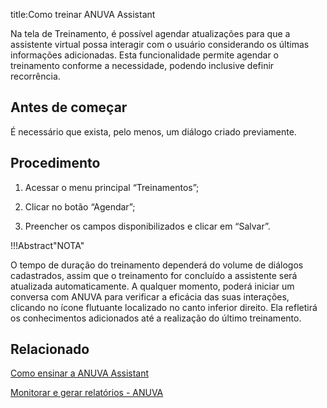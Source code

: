 title:Como treinar ANUVA Assistant

Na tela de Treinamento, é possível agendar atualizações para que a assistente virtual possa interagir 
com o usuário considerando os últimas informações adicionadas. Esta funcionalidade permite agendar o 
treinamento conforme a necessidade, podendo inclusive definir recorrência.

Antes de começar
--------------

É necessário que exista, pelo menos, um diálogo criado previamente.

Procedimento
-----------

1. Acessar o menu principal “Treinamentos”;

2. Clicar no botão “Agendar”;

3. Preencher os campos disponibilizados e clicar em “Salvar”.

!!!Abstract"NOTA"

   O tempo de duração do treinamento dependerá do volume de diálogos cadastrados, 
   assim que o treinamento for concluído a assistente será atualizada automaticamente.
   A qualquer momento, poderá iniciar um conversa com ANUVA para verificar a 
   eficácia das suas interações, clicando no ícone flutuante localizado no canto inferior direito.
   Ela refletirá os conhecimentos adicionados até a realização do último treinamento.
   
Relacionado
-----------

[Como ensinar a ANUVA Assistant](   )

[Monitorar e gerar relatórios - ANUVA](   )

